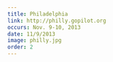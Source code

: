 ```yaml
---
title: Philadelphia
link: http://philly.gopilot.org
occurs: Nov. 9-10, 2013
date: 11/9/2013
image: philly.jpg
order: 2
---
```


